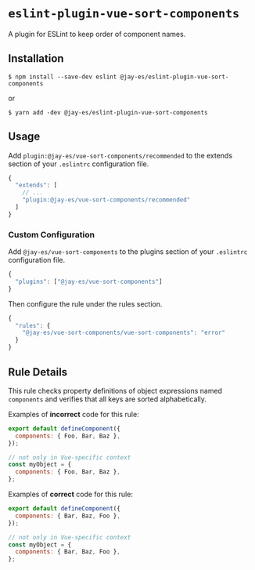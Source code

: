 # `eslint-plugin-vue-sort-components`

A plugin for ESLint to keep order of component names.

## Installation

```shell
$ npm install --save-dev eslint @jay-es/eslint-plugin-vue-sort-components
```

or

```shell
$ yarn add -dev @jay-es/eslint-plugin-vue-sort-components
```

## Usage

Add `plugin:@jay-es/vue-sort-components/recommended` to the extends section of your `.eslintrc` configuration file.

```js
{
  "extends": [
    // ...
    "plugin:@jay-es/vue-sort-components/recommended"
  ]
}
```

### Custom Configuration

Add `@jay-es/vue-sort-components` to the plugins section of your `.eslintrc` configuration file.

```js
{
  "plugins": ["@jay-es/vue-sort-components"]
}
```

Then configure the rule under the rules section.

```js
{
  "rules": {
    "@jay-es/vue-sort-components/vue-sort-components": "error"
  }
}
```

## Rule Details

This rule checks property definitions of object expressions named `components` and verifies that all keys are sorted alphabetically.

Examples of **incorrect** code for this rule:

```js
export default defineComponent({
  components: { Foo, Bar, Baz },
});

// not only in Vue-specific context
const myObject = {
  components: { Foo, Bar, Baz },
};
```

Examples of **correct** code for this rule:

```js
export default defineComponent({
  components: { Bar, Baz, Foo },
});

// not only in Vue-specific context
const myObject = {
  components: { Bar, Baz, Foo },
};
```
